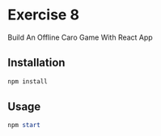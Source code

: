 # Exercise 8

Build An Offline Caro Game With React App

## Installation

```powershell
npm install
```

## Usage

```powershell
npm start
```
